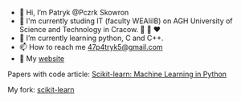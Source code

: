 - 👋 Hi, I’m Patryk @Pczrk Skowron
- 📝 I'm currently studing IT (faculty WEAIiIB) on AGH University of Science and Technology in Cracow. :green_heart: :black_heart: :heart:
- 🌱 I’m currently learning python, C and C++.
- 📫 How to reach me 47p4tryk5@gmail.com
- 👀 My [website](https://pczrk.github.io)

Papers with code article: [Scikit-learn: Machine Learning in Python](https://paperswithcode.com/paper/scikit-learn-machine-learning-in-python)

My fork: [scikit-learn](https://github.com/Pczrk/scikit-learn)
<!--- - 
- 👀 I’m interested in ...
- 💞️ I’m looking to collaborate on ... --->


<!---
Pczrk/Pczrk is a ✨ special ✨ repository because its `README.md` (this file) appears on your GitHub profile.
You can click the Preview link to take a look at your changes.
--->
